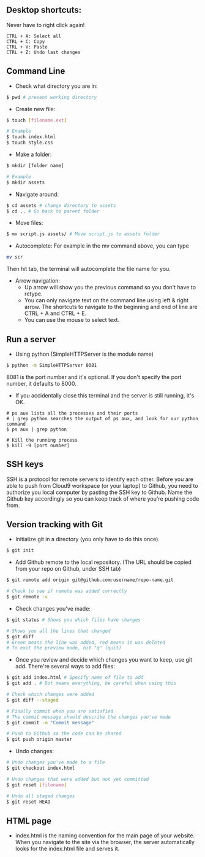 ## Desktop shortcuts:
Never have to right click again!
```
CTRL + A: Select all
CTRL + C: Copy
CTRL + V: Paste
CTRL + Z: Undo last changes
```

## Command Line
- Check what directory you are in:
```bash
$ pwd # present working directory
```

- Create new file:
```bash
$ touch [filename.ext]

# Example
$ touch index.html
$ touch style.css
```
- Make a folder:
```bash
$ mkdir [folder name]

# Example
$ mkdir assets
```

- Navigate around:
```bash
$ cd assets # change directory to assets
$ cd .. # Go back to parent folder
```

- Move files:
```bash
$ mv script.js assets/ # Move script.js to assets folder
```

- Autocomplete: For example in the mv command above, you can type
```bash
mv scr
```
Then hit tab, the terminal will autocomplete the file name for you.

- Arrow navigation:
   - Up arrow will show you the previous command so you don't have to retype.
   - You can only navigate text on the command line using left & right arrow.
   The shortcuts to navigate to the beginning and end of line are CTRL + A and CTRL + E.
   - You can use the mouse to select text.


## Run a server
- Using python (SimpleHTTPServer is the module name)
```bash
$ python -m SimpleHTTPServer 8081
```
8081 is the port number and it's optional.
If you don't specify the port number, it defaults to 8000.

- If you accidentally close this terminal and the server is still running, it's OK.
```
# ps aux lists all the processes and their ports
# | grep python searches the output of ps aux, and look for our python command
$ ps aux | grep python

# Kill the running process
$ kill -9 [port number]
```

## SSH keys
SSH is a protocol for remote servers to identify each other. 
Before you are able to push from Cloud9 workspace (or your laptop) to Github,
you need to authorize you local computer by pasting the SSH key to Github. 
Name the Github key accordingly so you can keep track of where you're pushing code from.

## Version tracking with Git
- Initialize git in a directory (you only have to do this once).
```bash
$ git init
```

- Add Github remote to the local repository.
(The URL should be copied from your repo on Github, under SSH tab)
```bash
$ git remote add origin git@github.com:username/repo-name.git

# Check to see if remote was added correctly
$ git remote -v
```

- Check changes you've made:
```bash
$ git status # Shows you which files have changes

# Shows you all the lines that changed
$ git diff
# Green means the line was added, red means it was deleted
# To exit the preview mode, hit "q" (quit)
```

- Once you review and decide which changes you want to keep, use git add.
There're several ways to add files:
```bash
$ git add index.html # Specify name of file to add
$ git add . # Dot means everything, be careful when using this

# Check which changes were added
$ git diff --staged

# Finally commit when you are satisfied
# The commit message should describe the changes you've made
$ git commit -m "Commit message"

# Push to Github so the code can be shared
$ git push origin master
```

- Undo changes:
```bash
# Undo changes you've made to a file
$ git checkout index.html

# Undo changes that were added but not yet committed
$ git reset [filename]

# Undo all staged changes
$ git reset HEAD
```

## HTML page
- index.html is the naming convention for the main page of your website.
When you navigate to the site via the browser,
 the server automatically looks for the index.html file and serves it.
